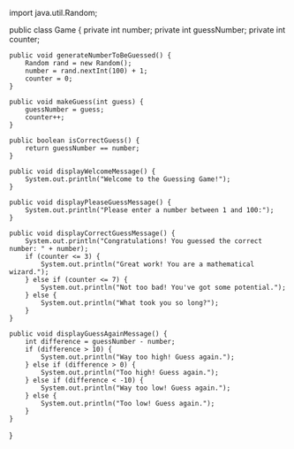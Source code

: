 import java.util.Random;

public class Game {
    private int number;
    private int guessNumber;
    private int counter;

    public void generateNumberToBeGuessed() {
        Random rand = new Random();
        number = rand.nextInt(100) + 1;
        counter = 0;
    }

    public void makeGuess(int guess) {
        guessNumber = guess;
        counter++;
    }

    public boolean isCorrectGuess() {
        return guessNumber == number;
    }

    public void displayWelcomeMessage() {
        System.out.println("Welcome to the Guessing Game!");
    }

    public void displayPleaseGuessMessage() {
        System.out.println("Please enter a number between 1 and 100:");
    }

    public void displayCorrectGuessMessage() {
        System.out.println("Congratulations! You guessed the correct number: " + number);
        if (counter <= 3) {
            System.out.println("Great work! You are a mathematical wizard.");
        } else if (counter <= 7) {
            System.out.println("Not too bad! You've got some potential.");
        } else {
            System.out.println("What took you so long?");
        }
    }

    public void displayGuessAgainMessage() {
        int difference = guessNumber - number;
        if (difference > 10) {
            System.out.println("Way too high! Guess again.");
        } else if (difference > 0) {
            System.out.println("Too high! Guess again.");
        } else if (difference < -10) {
            System.out.println("Way too low! Guess again.");
        } else {
            System.out.println("Too low! Guess again.");
        }
    }
}
